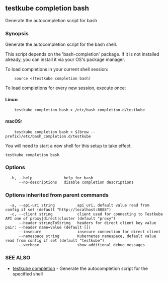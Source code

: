
<head>
  <meta name="og:type" content="reference-doc" />
</head>

## testkube completion bash

Generate the autocompletion script for bash

### Synopsis

Generate the autocompletion script for the bash shell.

This script depends on the 'bash-completion' package.
If it is not installed already, you can install it via your OS's package manager.

To load completions in your current shell session:

```
	source <(testkube completion bash)
```

To load completions for every new session, execute once:

#### Linux:

```
	testkube completion bash > /etc/bash_completion.d/testkube
```

#### macOS:

```
	testkube completion bash > $(brew --prefix)/etc/bash_completion.d/testkube
```

You will need to start a new shell for this setup to take effect.


```
testkube completion bash
```

### Options

```
  -h, --help              help for bash
      --no-descriptions   disable completion descriptions
```

### Options inherited from parent commands

```
  -a, --api-uri string          api uri, default value read from config if set (default "http://localhost:8088")
  -c, --client string           client used for connecting to Testkube API one of proxy|direct|cluster (default "proxy")
      --header stringToString   headers for direct client key value pair: --header name=value (default [])
      --insecure                insecure connection for direct client
      --namespace string        Kubernetes namespace, default value read from config if set (default "testkube")
      --verbose                 show additional debug messages
```

### SEE ALSO

* [testkube completion](testkube_completion.md)	 - Generate the autocompletion script for the specified shell

